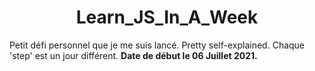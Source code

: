 <h1 align="center">Learn_JS_In_A_Week</h1>
Petit défi personnel que je me suis lancé. Pretty self-explained.
Chaque 'step' est un jour différent.
<b>Date de début le 06 Juillet 2021.</b>
